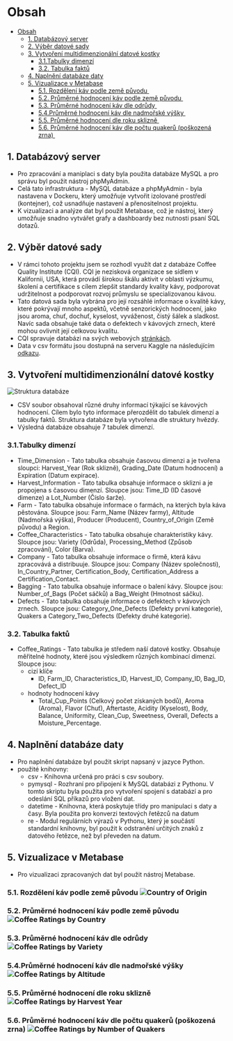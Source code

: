 <!-- OLAP Metabase
===============
*Tomáš Přibil*
---------------
*Univerzita Jana Evangelisty Purkyně*
---------------
*Katedra Informatiky*
---------------
*2022/2023*
--------------- -->

<div style="page-break-after: always;"></div>

# Obsah


- [Obsah](#obsah)
  - [1. Databázový server](#1-databázový-server)
  - [2. Výběr datové sady](#2-výběr-datové-sady)
  - [3. Vytvoření multidimenzionální datové kostky](#3-vytvoření-multidimenzionální-datové-kostky)
    - [3.1.Tabulky dimenzí](#31tabulky-dimenzí)
    - [3.2. Tabulka faktů](#32-tabulka-faktů)
  - [4. Naplnění databáze daty](#4-naplnění-databáze-daty)
  - [5. Vizualizace v Metabase](#5-vizualizace-v-metabase)
    - [5.1. Rozdělení káv podle země původu ](#51-rozdělení-káv-podle-země-původu)
    - [5.2. Průměrné hodnocení káv podle země původu ](#52-průměrné-hodnocení-káv-podle-země-původu)
    - [5.3. Průměrné hodnocení káv dle odrůdy ](#53-průměrné-hodnocení-káv-dle-odrůdy)
    - [5.4.Průměrné hodnocení káv dle nadmořské výšky ](#54průměrné-hodnocení-káv-dle-nadmořské-výšky)
    - [5.5. Průměrné hodnocení dle roku sklizně ](#55-průměrné-hodnocení-dle-roku-sklizně)
    - [5.6. Průměrné hodnocení káv dle počtu quakerů (poškozená zrna) ](#56-průměrné-hodnocení-káv-dle-počtu-quakerů-poškozená-zrna)

<div style="page-break-after: always;"></div>

## 1. Databázový server
- Pro zpracování a maniplaci s daty byla použita databáze MySQL a pro správu byl použit nástroj phpMyAdmin.
- Celá tato infrastruktura - MySQL databáze a phpMyAdmin - byla nastavena v Dockeru, který umožňuje vytvořit izolované prostředí (kontejner), což usnadňuje nastavení a přenositelnost projektu.
- K vizualizaci a analýze dat byl použit Metabase, což je nástroj, který umožňuje snadno vytvářet grafy a dashboardy bez nutnosti psaní SQL dotazů.

## 2. Výběr datové sady
- V rámci tohoto projektu jsem se rozhodl využít dat z databáze Coffee Quality Institute (CQI). CQI je nezisková organizace se sídlem v Kalifornii, USA, která provádí širokou škálu aktivit v oblasti výzkumu, školení a certifikace s cílem zlepšit standardy kvality kávy, podporovat udržitelnost a podporovat rozvoj průmyslu se specializovanou kávou.
- Tato datová sada byla vybrána pro její rozsáhlé informace o kvalitě kávy, které pokrývají mnoho aspektů, včetně senzorických hodnocení, jako jsou aroma, chuť, dochuť, kyselost, vyváženost, čistý šálek a sladkost. Navíc sada obsahuje také data o defektech v kávových zrnech, které mohou ovlivnit její celkovou kvalitu.
- CQI spravuje databázi na svých webových [stránkách](https://database.coffeeinstitute.org/coffees/arabica).
- Data v csv formátu jsou dostupná na serveru Kaggle na následujícím [odkazu](https://www.kaggle.com/datasets/fatihb/coffee-quality-data-cqi?resource=download).

## 3. Vytvoření multidimenzionální datové kostky
![Struktura databáze](pictures/schema.png)
- CSV soubor obsahoval různé druhy informací týkající se kávových hodnocení. Cílem bylo tyto informace přerozdělit do tabulek dimenzí a tabulky faktů. Struktura databáze byla vytvořena dle struktury hvězdy.
- Výsledná databáze obsahuje 7 tabulek dimenzí.
### 3.1.Tabulky dimenzí
- Time_Dimension - Tato tabulka obsahuje časovou dimenzi a je tvořena sloupci: Harvest_Year (Rok sklizně), Grading_Date (Datum hodnocení) a Expiration (Datum expirace).
- Harvest_Information - Tato tabulka obsahuje informace o sklizni a je propojena s časovou dimenzí. Sloupce jsou: Time_ID (ID časové dimenze) a Lot_Number (Číslo šarže).
- Farm - Tato tabulka obsahuje informace o farmách, na kterých byla káva pěstována. Sloupce jsou: Farm_Name (Název farmy), Altitude (Nadmořská výška), Producer (Producent), Country_of_Origin (Země původu) a Region.
- Coffee_Characteristics - Tato tabulka obsahuje charakteristiky kávy. Sloupce jsou: Variety (Odrůda), Processing_Method (Způsob zpracování), Color (Barva).
- Company - Tato tabulka obsahuje informace o firmě, která kávu zpracovává a distribuuje. Sloupce jsou: Company (Název společnosti), In_Country_Partner, Certification_Body, Certification_Address a Certification_Contact.
- Bagging - Tato tabulka obsahuje informace o balení kávy. Sloupce jsou: Number_of_Bags (Počet sáčků) a Bag_Weight (Hmotnost sáčku).
- Defects - Tato tabulka obsahuje informace o defektech v kávových zrnech. Sloupce jsou: Category_One_Defects (Defekty první kategorie), Quakers a Category_Two_Defects (Defekty druhé kategorie).
### 3.2. Tabulka faktů
- Coffee_Ratings - Tato tabulka je středem naší datové kostky. Obsahuje měřitelné hodnoty, které jsou výsledkem různých kombinací dimenzí. Sloupce jsou:
  -  cizí klíče
     -  ID, Farm_ID, Characteristics_ID, Harvest_ID, Company_ID, Bag_ID, Defect_ID
    -  hodnoty hodnocení kávy
       -  Total_Cup_Points (Celkový počet získaných bodů), Aroma (Aroma), Flavor (Chuť), Aftertaste, Acidity (Kyselost), Body, Balance, Uniformity, Clean_Cup, Sweetness, Overall, Defects a Moisture_Percentage.
## 4. Naplnění databáze daty
- Pro naplnění databáze byl použit skript napsaný v jazyce Python.
- použité knihovny:
  - csv - Knihovna určená pro práci s csv soubory.
  - pymysql - Rozhraní pro připojení k MySQL databázi z Pythonu. V tomto skriptu byla použita pro vytvoření spojení s databází a pro odeslání SQL příkazů pro vložení dat.
  - datetime - Knihovna, která poskytuje třídy pro manipulaci s daty a časy. Byla použita pro konverzi textových řetězců na datum
  - re - Modul regulárních výrazů v Pythonu, který je součástí standardní knihovny, byl použit k odstranění určitých znaků z datového řetězce, než byl převeden na datum.

<div style="page-break-after: always;"></div>

## 5. Vizualizace v Metabase
- Pro vizualizaci zpracovaných dat byl použit nástroj Metabase.
### 5.1. Rozdělení káv podle země původu&nbsp;![Country of Origin](pictures/Country%20of%20Origin.png)

### 5.2. Průměrné hodnocení káv podle země původu&nbsp;![Coffee Ratings by Country](pictures/Coffee%20Rating%20by%20Country.png)

### 5.3. Průměrné hodnocení káv dle odrůdy&nbsp;![Coffee Ratings by Variety](pictures/Coffe%20Rating%20by%20Variety.png)

### 5.4.Průměrné hodnocení káv dle nadmořské výšky&nbsp;![Coffee Ratings by Altitude](pictures/Coffee%20Rating%20by%20Altitude.png)

### 5.5. Průměrné hodnocení dle roku sklizně&nbsp;![Coffee Ratings by Harvest Year](pictures/Coffee%20Rating%20by%20Harvest%20Year.png)

### 5.6. Průměrné hodnocení káv dle počtu quakerů (poškozená zrna)&nbsp;![Coffee Ratings by Number of Quakers](pictures/Coffee%20Ratings%20by%20Number%20of%20Quakers.png)